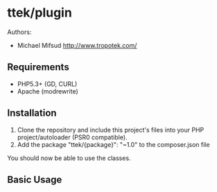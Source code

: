 ttek/plugin
=========

Authors:

  - Michael Mifsud <http://www.tropotek.com/>

Requirements
------------

 - PHP5.3+ (GD, CURL)
 - Apache (modrewrite)


Installation
------------

1. Clone the repository and include this project's files into your PHP
   project/autoloader (PSR0 compatible).
2. Add the package "ttek/{package}": "~1.0" to the composer.json file

You should now be able to use the classes.


Basic Usage
------------



  <?php

  // TODO: Example of using the code


  ?>





